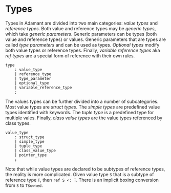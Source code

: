 # Types

Types in Adamant are divided into two main categories: *value types* and *reference types*. Both value and reference types may be *generic types*, which take *generic parameters*. Generic parameters can be types (both value and reference types) or values. Generic parameters that are types are called *type parameters* and can be used as types. *Optional types* modify both value types or reference types. Finally, *variable reference types* aka *ref types* are a special form of reference with their own rules.

```grammar
type
    : value_type
    | reference_type
    | type_parameter
    | optional_type
    | variable_reference_type
    ;
```

The values types can be further divided into a number of subcategories. Most value types are *struct types*. The *simple types* are predefined value types identified with keywords. The *tuple type* is a predefined type for multiple vales. Finally, *class value types* are the value types referenced by class types.

```grammar
value_type
    : struct_type
    | simple_type
    | tuple_type
    | class_value_type
    | pointer_type
    ;
```

Note that while value types are declared to be subtypes of reference types, the reality is more complicated. Given value type `S` that is a subtype of reference type `T`, then `ref S <: T`. There is an implicit boxing conversion from `S` to `T$owned`.

